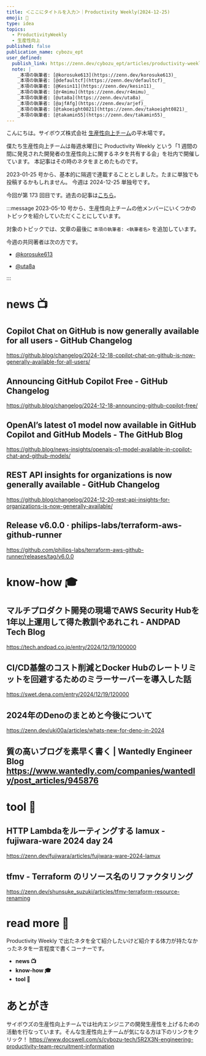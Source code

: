 ```yaml
---
title: ＜ここにタイトルを入力＞｜Productivity Weekly(2024-12-25)
emoji: 🩻
type: idea
topics:
  - ProductivityWeekly
  - 生産性向上
published: false
publication_name: cybozu_ept
user_defined:
  publish_link: https://zenn.dev/cybozu_ept/articles/productivity-weekly-20241225
  note: |
    _本項の執筆者: [@korosuke613](https://zenn.dev/korosuke613)_
    _本項の執筆者: [@defaultcf](https://zenn.dev/defaultcf)_
    _本項の執筆者: [@Kesin11](https://zenn.dev/kesin11)_
    _本項の執筆者: [@r4mimu](https://zenn.dev/r4mimu)_
    _本項の執筆者: [@uta8a](https://zenn.dev/uta8a)_
    _本項の執筆者: [@ajfAfg](https://zenn.dev/arjef)_
    _本項の執筆者: [@takoeight0821](https://zenn.dev/takoeight0821)_
    _本項の執筆者: [@takamin55](https://zenn.dev/takamin55)_
---
```


こんにちは。サイボウズ株式会社 [生産性向上チーム](https://www.docswell.com/s/cybozu-tech/5R2X3N-engineering-productivity-team-recruitment-information)の平木場です。

僕たち生産性向上チームは毎週水曜日に Productivity Weekly という「1 週間の間に発見された開発者の生産性向上に関するネタを共有する会」を社内で開催しています。
本記事はその時のネタをまとめたものです。


2023-01-25 号から、基本的に隔週で連載することとしました。たまに単独でも投稿するかもしれません。
今週は 2024-12-25 単独号です。

今回が第 173 回目です。過去の記事は[こちら](https://zenn.dev/topics/productivityweekly?order=latest)。

:::message
2023-05-10 号から、生産性向上チームの他メンバーにいくつかのトピックを紹介していただくことにしています。

対象のトピックでは、文章の最後に `本項の執筆者: <執筆者名>` を追加しています。

今週の共同著者は次の方です。
- [@korosuke613](https://zenn.dev/korosuke613)
<!-- - [@defaultcf](https://zenn.dev/defaultcf) -->
<!-- - [@Kesin11](https://zenn.dev/kesin11) -->
<!-- - [@r4mimu](https://zenn.dev/r4mimu) -->
- [@uta8a](https://zenn.dev/uta8a)
<!-- - [@ajfAfg](https://zenn.dev/arjef) -->
<!-- - [@takoeight0821](https://zenn.dev/takoeight0821) -->
<!-- - [@takamin55](https://zenn.dev/takamin55) -->

:::

# news 📺

## Copilot Chat on GitHub is now generally available for all users - GitHub Changelog
https://github.blog/changelog/2024-12-18-copilot-chat-on-github-is-now-generally-available-for-all-users/

## Announcing GitHub Copilot Free - GitHub Changelog
https://github.blog/changelog/2024-12-18-announcing-github-copilot-free/

## OpenAI’s latest o1 model now available in GitHub Copilot and GitHub Models - The GitHub Blog
https://github.blog/news-insights/openais-o1-model-available-in-copilot-chat-and-github-models/

## REST API insights for organizations is now generally available - GitHub Changelog
https://github.blog/changelog/2024-12-20-rest-api-insights-for-organizations-is-now-generally-available/

## Release v6.0.0 · philips-labs/terraform-aws-github-runner
https://github.com/philips-labs/terraform-aws-github-runner/releases/tag/v6.0.0

# know-how 🎓

## マルチプロダクト開発の現場でAWS Security Hubを1年以上運用して得た教訓やあれこれ - ANDPAD Tech Blog
https://tech.andpad.co.jp/entry/2024/12/19/100000

## CI/CD基盤のコスト削減とDocker Hubのレートリミットを回避するためのミラーサーバーを導入した話
https://swet.dena.com/entry/2024/12/19/120000

## 2024年のDenoのまとめと今後について
https://zenn.dev/uki00a/articles/whats-new-for-deno-in-2024

## 質の高いブログを素早く書く | Wantedly Engineer Blog https://www.wantedly.com/companies/wantedly/post_articles/945876

# tool 🔨

## HTTP Lambdaをルーティングする lamux - fujiwara-ware 2024 day 24
https://zenn.dev/fujiwara/articles/fujiwara-ware-2024-lamux

## tfmv - Terraform のリソース名のリファクタリング
https://zenn.dev/shunsuke_suzuki/articles/tfmv-terraform-resource-renaming

# read more 🍘
Productivity Weekly で出たネタを全て紹介したいけど紹介する体力が持たなかったネタを一言程度で書くコーナーです。

- **news 📺**
- **know-how 🎓**
- **tool 🔨**

# あとがき


サイボウズの生産性向上チームでは社内エンジニアの開発生産性を上げるための活動を行なっています。そんな生産性向上チームが気になる方は下のリンクをクリック！
https://www.docswell.com/s/cybozu-tech/5R2X3N-engineering-productivity-team-recruitment-information

<!-- :::message すみません、今週もおまけはお休みです...:::-->

<!-- ## omake 🃏: -->
<!-- 今週のおまけです。-->
